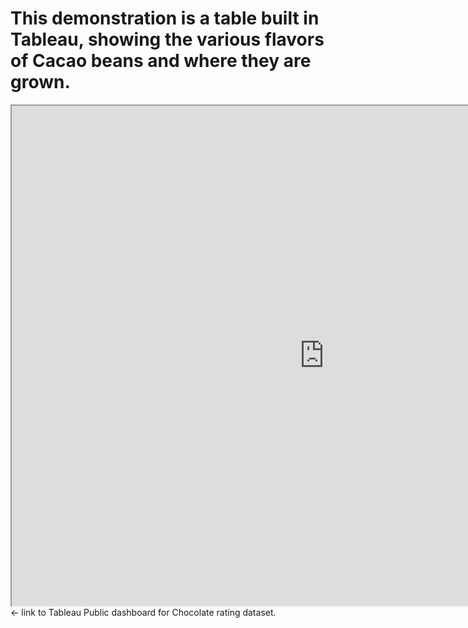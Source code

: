 # This demonstration is a table built in Tableau, showing the various flavors of Cacao beans and where they are grown.


<iframe src="https://public.tableau.com/shared/6S4FWMTXY?:display_count=n&:origin=viz_share_link" width="1000" height="800"></iframe> <- link to Tableau Public dashboard for Chocolate rating dataset.
